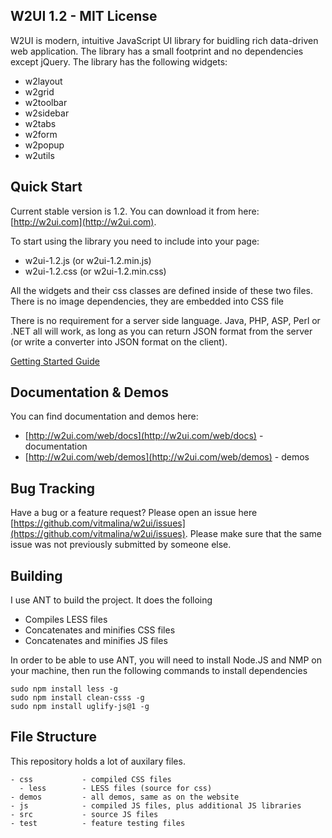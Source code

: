 ## W2UI 1.2 - MIT License

W2UI is modern, intuitive JavaScript UI library for buidling rich data-driven web application. The library has
a small footprint and no dependencies except jQuery. The library has the following widgets:

* w2layout
* w2grid
* w2toolbar
* w2sidebar
* w2tabs
* w2form
* w2popup
* w2utils

## Quick Start

Current stable version is 1.2. You can download it from here: [http://w2ui.com](http://w2ui.com).

To start using the library you need to include into your page: 

- w2ui-1.2.js (or w2ui-1.2.min.js) 
- w2ui-1.2.css (or w2ui-1.2.min.css) 

All the widgets and their css classes are defined inside of these two files. There is no image dependencies, they are embedded 
into CSS file

There is no requirement for a server side language. Java, PHP, ASP, Perl or .NET all will work, as long as you can return JSON
format from the server (or write a converter into JSON format on the client).

[Getting Started Guide](http://w2ui.com/web/get-started)

## Documentation & Demos

You can find documentation and demos here:

* [http://w2ui.com/web/docs](http://w2ui.com/web/docs) - documentation
* [http://w2ui.com/web/demos](http://w2ui.com/web/demos) - demos

## Bug Tracking

Have a bug or a feature request? Please open an issue here [https://github.com/vitmalina/w2ui/issues](https://github.com/vitmalina/w2ui/issues). 
Please make sure that the same issue was not previously submitted by someone else.

## Building 

I use ANT to build the project. It does the folloing

- Compiles LESS files
- Concatenates and minifies CSS files
- Concatenates and minifies JS files 

In order to be able to use ANT, you will need to install Node.JS and NMP on your machine, then run the following commands to install dependencies

```
sudo npm install less -g
sudo npm install clean-csss -g
sudo npm install uglify-js@1 -g
```

## File Structure

This repository holds a lot of auxilary files. 

```
- css 			- compiled CSS files 
  - less 		- LESS files (source for css)
- demos 		- all demos, same as on the website
- js 			- compiled JS files, plus additional JS libraries
- src 			- source JS files
- test 			- feature testing files
```